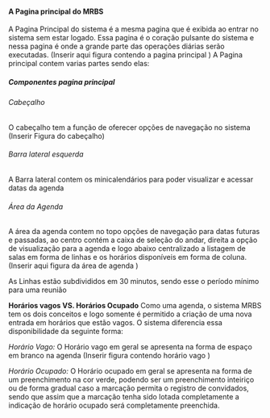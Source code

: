 #### A Pagina principal do MRBS

A Pagina Principal do sistema é a mesma pagina que é exibida ao entrar no sistema sem estar logado.
Essa pagina é o coração pulsante do sistema e nessa pagina é onde a grande parte das operações diárias serão executadas.
(Inserir aqui figura contendo a pagina principal )
A Pagina principal contem varias partes sendo elas:

##### Componentes pagina principal 
###### Cabeçalho

O cabeçalho tem a função de oferecer opções de navegação no sistema
(Inserir Figura do cabeçalho)


###### Barra lateral esquerda
A Barra lateral contem os minicalendários para poder visualizar e acessar datas da agenda

###### Área  da Agenda
A área da agenda contem no topo opções de navegação para datas futuras e passadas, ao centro contém a caixa de seleção do andar, direita a opção de visualização para a agenda e logo abaixo centralizado a listagem de salas  em forma de linhas e os horários  disponíveis em forma de coluna.
(Inserir aqui  figura da área de agenda )

As Linhas estão subdivididos em 30 minutos, sendo esse o período mínimo para uma reunião  

**Horários vagos VS. Horários Ocupado** 
Como uma agenda, o sistema MRBS tem os dois conceitos e logo somente é permitido a criação  de uma nova entrada em horários que estão vagos.
O sistema diferencia essa disponibilidade da seguinte forma:

*Horário Vago:*
O Horário vago em geral se apresenta na forma de espaço em branco na agenda
(Inserir figura contendo horário vago )

*Horário Ocupado:*
O Horário ocupado em geral se apresenta na forma de um preenchimento na cor verde, podendo ser um preenchimento inteiriço ou de forma gradual caso a marcação permita  o registro de convidados, sendo que assim que a marcação tenha sido lotada completamente a indicação de horário ocupado será completamente preenchida.